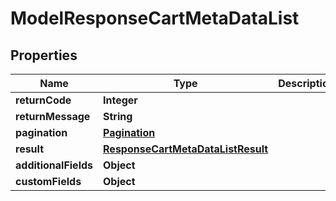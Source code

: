 

# ModelResponseCartMetaDataList

## Properties

Name | Type | Description | Notes
------------ | ------------- | ------------- | -------------
**returnCode** | **Integer** |  |  [optional]
**returnMessage** | **String** |  |  [optional]
**pagination** | [**Pagination**](Pagination.md) |  |  [optional]
**result** | [**ResponseCartMetaDataListResult**](ResponseCartMetaDataListResult.md) |  |  [optional]
**additionalFields** | **Object** |  |  [optional]
**customFields** | **Object** |  |  [optional]





